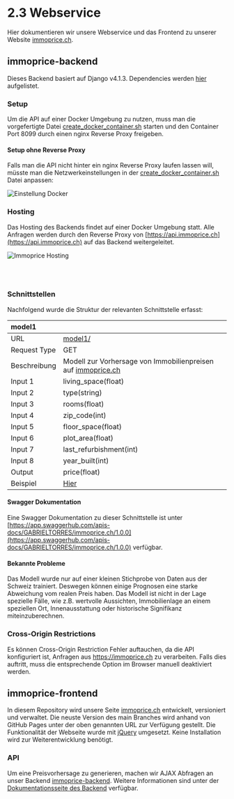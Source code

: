 # 2.3 Webservice
Hier dokumentieren wir unsere Webservice und das Frontend zu unserer Website [immoprice.ch](https://immoprice.ch).
## immoprice-backend
Dieses Backend basiert auf Django v4.1.3. Dependencies werden [hier](https://github.com/Immobilienrechner-Challenge/immoprice-backend/blob/main/requirements.txt) aufgelistet.
### Setup
Um die API auf einer Docker Umgebung zu nutzen, muss man die vorgefertigte Datei [create_docker_container.sh](https://github.com/Immobilienrechner-Challenge/immoprice-backend/blob/main/create_docker_container.sh) starten und den Container Port 8099 durch einen nginx Reverse Proxy freigeben. 
#### Setup ohne Reverse Proxy
Falls man die API nicht hinter ein nginx Reverse Proxy laufen lassen will, müsste man die Netzwerkeinstellungen in der [create_docker_container.sh](https://github.com/Immobilienrechner-Challenge/immoprice-backend/blob/main/create_docker_container.sh) Datei anpassen:

![Einstellung Docker](img/EinstellungDocker.png)

### Hosting
Das Hosting des Backends findet auf einer Docker Umgebung statt. Alle Anfragen werden durch den Reverse Proxy von [https://api.immoprice.ch](https://api.immoprice.ch) auf das Backend weitergeleitet. 

![Immoprice Hosting](img/Setup.png)

<br><br>

### Schnittstellen
Nachfolgend wurde die Struktur der relevanten Schnittstelle erfasst:

| model1       | |
|:---|:---|
| URL          | [model1/](https://api.immoprice.ch/model1/) |
| Request Type | GET |
| Beschreibung | Modell zur Vorhersage von Immobilienpreisen auf [immoprice.ch](https://immoprice.ch) |
| Input 1 | living_space(float) |
| Input 2 | type(string) |
| Input 3 | rooms(float) |
| Input 4 | zip_code(int) |
| Input 5 | floor_space(float) |
| Input 6 | plot_area(float) |
| Input 7 | last_refurbishment(int) |
| Input 8 | year_built(int) |
| Output       | price(float) |
| Beispiel     | [Hier](https://api.immoprice.ch/model1/?living_space=200&type=villa&rooms=10&zip_code=8050&floor_space=300&plot_area=500&last_refurbishment=2020&year_built=2010) |

#### Swagger Dokumentation
Eine Swagger Dokumentation zu dieser Schnittstelle ist unter [https://app.swaggerhub.com/apis-docs/GABRIELTORRES/immoprice.ch/1.0.0](https://app.swaggerhub.com/apis-docs/GABRIELTORRES/immoprice.ch/1.0.0) verfügbar.

#### Bekannte Probleme
Das Modell wurde nur auf einer kleinen Stichprobe von Daten aus der Schweiz trainiert. Deswegen können einige Prognosen eine starke Abweichung vom realen Preis haben.
Das Modell ist nicht in der Lage spezielle Fälle, wie z.B. wertvolle Aussichten, Immobilienlage an einem speziellen Ort, Innenausstattung oder historische Signifikanz miteinzuberechnen. 

### Cross-Origin Restrictions
Es können Cross-Origin Restriction Fehler auftauchen, da die API konfiguriert ist, Anfragen aus https://immoprice.ch zu verarbeiten. Falls dies auftritt, muss die entsprechende Option im Browser manuell deaktiviert werden.

## immoprice-frontend
In diesem Repository wird unsere Seite [immoprice.ch](https://immoprice.ch) entwickelt, versioniert und verwaltet. Die neuste Version des main Branches wird anhand von GitHub Pages unter der oben genannten URL zur Verfügung gestellt. Die Funktionalität der Webseite wurde mit [jQuery](https://jquery.com) umgesetzt. Keine Installation wird zur Weiterentwicklung benötigt.

### API
Um eine Preisvorhersage zu generieren, machen wir AJAX Abfragen an unser Backend [immoprice-backend](https://github.com/Immobilienrechner-Challenge/immoprice-backend). Weitere Informationen sind unter der [Dokumentationsseite des Backend](immoprice-backend/README.md) verfügbar.

